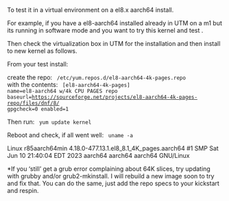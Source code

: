 To test it in a virtual environment on a el8.x aarch64 install. 

For example, if you have
a el8-aarch64 installed already in UTM on a m1 but its running in software mode
and you want to try this kernel and test . 

Then check the virtualization box in UTM for the installation
and then install to new kernel as follows.


From your test install:

create the repo:
<code>
/etc/yum.repos.d/el8-aarch64-4k-pages.repo
</code>
with the contents:
<code>
[el8-aarch64-4k-pages]
name=el8-aarch64 w/4k CPU PAGES repo 
baseurl=https://sourceforge.net/projects/el8-aarch64-4k-pages-repo/files/dnf/8/
gpgcheck=0
enabled=1
</code>

Then run:
<code>
yum update kernel
</code>

Reboot and check, if all went well:
<code>
uname -a
</code>

Linux r85aarch64min 4.18.0-477.13.1.el8_8.1_4K_pages.aarch64 #1 SMP Sat Jun 10 21:40:04 EDT 2023 aarch64 aarch64 aarch64 GNU/Linux


*If you ‘still’ get a grub error complaining about 64K slices, try updating with grubby and/or grub2-mkinstall. I will rebuild a new image soon to try and fix that. You can do the same, 
just add the repo specs to your kickstart and respin.
